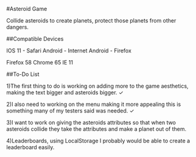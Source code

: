 #Asteroid Game

Collide asteroids to create planets, protect those planets from other dangers.


##Compatible Devices

IOS 11 - Safari
Android - Internet
Android - Firefox

Firefox 58 
Chrome 65
IE 11

##To-Do List

1)The first thing to do is working on adding more to the game aesthetics, making the text bigger and asteroids bigger. ✓

2)I also need to working on the menu making it more appealing this is something many of my testers said was needed. ✓

3)I want to work on giving the asteroids attributes so that when two asteroids collide they take the attributes and make a planet out of them.

4)Leaderboards, using LocalStorage I probably would be able to create a leaderboard easily.